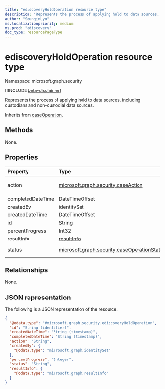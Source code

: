 ```yaml
---
title: "ediscoveryHoldOperation resource type"
description: "Represents the process of applying hold to data sources, including custodians and non-custodial data sources."
author: "SeunginLyu"
ms.localizationpriority: medium
ms.prod: "ediscovery"
doc_type: resourcePageType
---
```


# ediscoveryHoldOperation resource type

Namespace: microsoft.graph.security

[!INCLUDE [beta-disclaimer](../../includes/beta-disclaimer.md)]

Represents the process of applying hold to data sources, including custodians and non-custodial data sources.

Inherits from [caseOperation](../resources/security-caseoperation.md).

## Methods

None.
## Properties
|Property|Type|Description|
|:---|:---|:---|
|action|[microsoft.graph.security.caseAction](../resources/security-caseoperation.md#caseaction-values)| The type of action the operation represents. Possible values are: `addToReviewSet`,`applyTags`,`contentExport`,`convertToPdf`,`estimateStatistics`, `purgeData`|
|completedDateTime|DateTimeOffset| The date and time the operation was completed. |
|createdBy|[identitySet](../resources/identityset.md)| The user that created the operation. |
|createdDateTime|DateTimeOffset| The date and time the operation was created. |
|id|String| The ID for the operation. Read-only. |
|percentProgress|Int32| The progress of the operation. |
|resultInfo|[resultInfo](../resources/resultinfo.md)| Contains success and failure-specific result information. |
|status|[microsoft.graph.security.caseOperationStatus](../resources/security-caseoperation.md#caseoperationstatus-values)| The status of the case operation. Possible values are: `notStarted`, `submissionFailed`, `running`, `succeeded`, `partiallySucceeded`, `failed`.|

## Relationships
None.

## JSON representation
The following is a JSON representation of the resource.
<!-- {
  "blockType": "resource",
  "keyProperty": "id",
  "@odata.type": "microsoft.graph.security.ediscoveryHoldOperation",
  "baseType": "microsoft.graph.security.caseOperation",
  "openType": false
}
-->
``` json
{
  "@odata.type": "#microsoft.graph.security.ediscoveryHoldOperation",
  "id": "String (identifier)",
  "createdDateTime": "String (timestamp)",
  "completedDateTime": "String (timestamp)",
  "action": "String",
  "createdBy": {
    "@odata.type": "microsoft.graph.identitySet"
  },
  "percentProgress": "Integer",
  "status": "String",
  "resultInfo": {
    "@odata.type": "microsoft.graph.resultInfo"
  }
}
```

